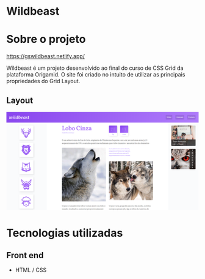 # Wildbeast

# Sobre o projeto

https://gswildbeast.netlify.app/

Wildbeast é um projeto desenvolvido ao final do curso de CSS Grid da plataforma Origamid. O site foi criado no intuito de utilizar as principais propriedades do Grid Layout. 
## Layout

![Web](https://github.com/GabrielLSobreira/wildbeast/blob/main/img/Wildbeast.png)

# Tecnologias utilizadas
## Front end
- HTML / CSS 
